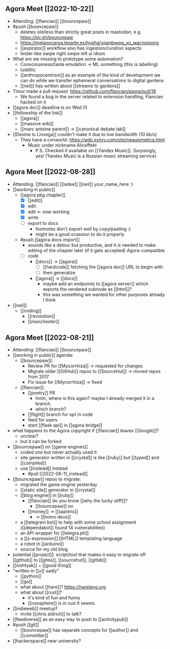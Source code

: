 ## Agora Meet [[2022-10-22]]
- Attending: [[flancian]] [[bouncepaw]] 
- #push [[bouncepaw]]
    - deletes old/less than strictly great posts in mastodon, e.g. https://lor.sh/bouncepaw
    - https://melanocarpa.lesarbr.es/hypha/удалённое_из_мастодонта
    - [[expirator]] workflow also has ingestion/curation aspects
    - tinder-like swipe right swipe left ui idiom
- What are we missing to prototype some automation?
    - Consciousness/taste emulation
        -> ML something (this is labelling)
    - ludditic
    - [[anthropocentrism]] as an example of the kind of development we can do while we transfer ephemeral conversations to digital gardens
    - [[neil]] has written about [[streams to gardens]]
- Timur made a pull request: https://github.com/flancian/agora/pull/18
    - We found a bug in the server related to extension handling, Flancian hacked on it
- [[agora doc]] deadline is on Wed (!)
- [[fellowship of the link]]
    - [[agora]]
    - [[massive wiki]]
    - [[marc antoine parent]] -> [[canonical debate lab]]
- [[Devine lu Linvega]] couldn't make it due to low bandwidth (10 kb/s)
    - They have a conworld: https://wiki.xxiivv.com/site/neauismetica.html
        - Music under nickname Aliceffekt
            - P.S. Checked if available on [[Yandex Music]]. Surpsingly, yes! (Yandex Music is a Russian music streaming service)

## Agora Meet [[2022-08-28]]
- Attending: [[flancian]] [[ladee]] [[neil]] your_name_here :)
- [[working in public]]
    - [[agora pkg chapter]]
        - [x] [[edit]]
        - [x] edit
        - [x] edit <- now working
        - [x] write
        - [ ] export to docs
            - footnotes don't export well by copy/pasting :)
            - might be a good ocassion to do it properly
    - #push [[agora docs import]]
        - sounds like a detour but productive, and it *is* needed to make editing of the chapter later (if it gets accepted) Agora-compatible
        - [ ] code
            - [[docs]] -> [[agora]]
                - [ ] [[hardcode]] fetching the [[agora doc]] URL to begin with
                - [ ] then generalize
            - [[agora]] -> [[docs]]
                - maybe add an endpoints to [[agora server]] which exports the rendered subnode as [[html]]?
                - this was something we wanted for other purposes already I think
- [[neil]]
    - [[noding]]
        - [[revolution]]
        - [[manchester]]

## Agora Meet [[2022-08-21]]
- Attending: [[flancian]] [[bouncepaw]]
- [[working in public]] agenda:
    - [[bouncepaw]]:
        - Review PR for [[Mycorrhiza]] -> requested for changes
        - Migrate older [[GitHub]] repos to [[SourceHut]] -> moved repos from 2017
        - Fix issue for [[Mycorrhiza]] -> fixed
    - [[flancian]]:
        - [[poetry]] PR
            - hmm, where is this again? maybe I already merged it in a branch.
            - which branch?
        - [[flight]] branch for opt in code 
        - feed for users
        - start [[flask api]] in [[agora bridge]]
- what happens to the Agora copyright if [[flancian]] leaves [[Google]]?
    - unclear?
    - but it can be forked
- [[bouncepaw]] on [[game engines]]
    - coded one but never actually used it
    - site generator written in [[crystal]] is like [[ruby]] but [[typed]] and [[compiled]]
    - use [[instead]] instead
        - #pull [[2022-06-11_instead]]
- [[bouncepaw]] repos to migrate:
    - migrated the game engine yesterday
    - [[static site]] generator in [[crystal]]
    - [[blog engine]] in [[ruby]]
        - [[flancian]] do you know [[why the lucky stiff]]?
            - [[bouncepaw]] no
        - [[money]] -> [[sapiens]]
            - -> [[homo deus]]
    - a [[telegram bot]] to help with some school assignment ([[dependabot]] found 14 vulnerabilities)
    - an API wrapper for [[telegra.ph]]
    - a [[s-expression]] [[HTML]] templating language
    - a robot in [[arduino]]
    - source for my old blog
- potential [[project]]: script/tool that makes it easy to migrate off [[github]] to [[gitea]], [[sourcehut]], [[gitlab]]
- [[nishtyak]] ~ [[good thing]]
- "written in [[x]] sadly"
    - [[python]]
    - [[go]]
    - what about [[hare]]? https://harelang.org
    - what about [[rust]]?
        - it's kind of fun and funny
        - [[noosphere]] is in rust it seems
- [[indieweb]] meetup?
    - invite [[chris aldrich]] to talk?
- [[feediverse]] as an easy way to push to [[activitypub]]
- #push [[git]]
    - [[bouncepaw]] has separate concepts for [[author]] and [[committer]]
- [[hackerspace]] near university?
